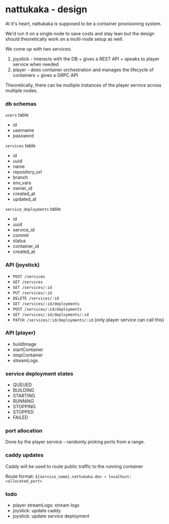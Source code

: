 # nattukaka - design

At it's heart, nattukaka is supposed to be a container provisioning system.

We'd run it on a single node to save costs and stay lean but the design should theoretically work on a multi-node setup as well.

We come up with two services:
1. joystick - interacts with the DB + gives a REST API + speaks to player service when needed
2. player - does container orchestration and manages the lifecycle of containers + gives a GRPC API

Theoretically, there can be multiple instances of the player service across multiple nodes.

### db schemas

`users` table
- id
- username
- password

`services` table
- id
- uuid
- name
- repository_url
- branch
- env_vars
- owner_id
- created_at
- updated_at

`service_deployments` table
- id
- uuid
- service_id
- commit
- status
- container_id
- created_at

### API (joystick)
- `POST /services`
- `GET /services`
- `GET /services/:id`
- `PUT /services/:id`
- `DELETE /services/:id`
- `GET /services/:id/deployments`
- `POST /services/:id/deployments`
- `GET /services/:id/deployments/:id`
- `PATCH /services/:id/deployments/:id` (only player service can call this)

### API (player)
- buildImage
- startContainer
- stopContainer
- streamLogs

### service deployment states

- QUEUED
- BUILDING
- STARTING
- RUNNING
- STOPPING
- STOPPED
- FAILED

### port allocation

Done by the player service - randomly picking ports from a range.

### caddy updates

Caddy will be used to route public traffic to the running container

Route format: `${service_name}.nattukaka.dev → localhost:<allocated_port>`

### todo
- player streamLogs: stream logs
- joystick: update caddy
- joystick: update service deployment
